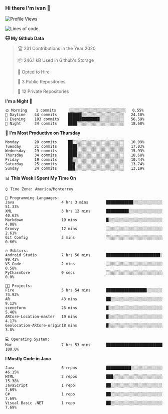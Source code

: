 ### Hi there I'm ivan 👋
<!--START_SECTION:waka-->
![Profile Views](http://img.shields.io/badge/Profile%20Views-164-blue)

![Lines of code](https://img.shields.io/badge/From%20Hello%20World%20I%27ve%20Written-2.1%20million%20lines%20of%20code-blue)

**🐱 My Github Data** 

> 🏆 231 Contributions in the Year 2020
 > 
> 📦 246.1 kB Used in Github's Storage 
 > 
> 💼 Opted to Hire
 > 
> 📜 3 Public Repositories 
 > 
> 🔑 12 Private Repositories  
 > 
**I'm a Night 🦉** 

```text
🌞 Morning    1 commits      ░░░░░░░░░░░░░░░░░░░░░░░░░   0.55% 
🌆 Daytime    44 commits     ██████░░░░░░░░░░░░░░░░░░░   24.18% 
🌃 Evening    103 commits    ██████████████░░░░░░░░░░░   56.59% 
🌙 Night      34 commits     ████░░░░░░░░░░░░░░░░░░░░░   18.68%

```
📅 **I'm Most Productive on Thursday** 

```text
Monday       20 commits     ██░░░░░░░░░░░░░░░░░░░░░░░   10.99% 
Tuesday      31 commits     ████░░░░░░░░░░░░░░░░░░░░░   17.03% 
Wednesday    29 commits     ████░░░░░░░░░░░░░░░░░░░░░   15.93% 
Thursday     34 commits     ████░░░░░░░░░░░░░░░░░░░░░   18.68% 
Friday       19 commits     ██░░░░░░░░░░░░░░░░░░░░░░░   10.44% 
Saturday     25 commits     ███░░░░░░░░░░░░░░░░░░░░░░   13.74% 
Sunday       24 commits     ███░░░░░░░░░░░░░░░░░░░░░░   13.19%

```


📊 **This Week I Spent My Time On** 

```text
⌚︎ Time Zone: America/Monterrey

💬 Programming Languages: 
Java                     4 hrs 3 mins        ████████████░░░░░░░░░░░░░   51.33% 
XML                      3 hrs 12 mins       ██████████░░░░░░░░░░░░░░░   40.63% 
Markdown                 19 mins             █░░░░░░░░░░░░░░░░░░░░░░░░   4.08% 
Groovy                   12 mins             ░░░░░░░░░░░░░░░░░░░░░░░░░   2.61% 
Git Config               3 mins              ░░░░░░░░░░░░░░░░░░░░░░░░░   0.66%

🔥 Editors: 
Android Studio           7 hrs 50 mins       ████████████████████████░   99.42% 
VS Code                  2 mins              ░░░░░░░░░░░░░░░░░░░░░░░░░   0.58% 
PyCharmCore              0 secs              ░░░░░░░░░░░░░░░░░░░░░░░░░   0.0%

🐱‍💻 Projects: 
Fire                     5 hrs 54 mins       ██████████████████░░░░░░░   74.92% 
AR                       43 mins             ██░░░░░░░░░░░░░░░░░░░░░░░   9.12% 
sceneform                25 mins             █░░░░░░░░░░░░░░░░░░░░░░░░   5.46% 
ARCore-Location-master   19 mins             █░░░░░░░░░░░░░░░░░░░░░░░░   4.17% 
Geolocation-ARCore-origin18 mins             █░░░░░░░░░░░░░░░░░░░░░░░░   3.8%

💻 Operating System: 
Mac                      7 hrs 53 mins       █████████████████████████   100.0%

```

**I Mostly Code in Java** 

```text
Java                     6 repos             ███████████░░░░░░░░░░░░░░   46.15% 
HTML                     2 repos             ███░░░░░░░░░░░░░░░░░░░░░░   15.38% 
JavaScript               1 repo              ██░░░░░░░░░░░░░░░░░░░░░░░   7.69% 
C#                       1 repo              ██░░░░░░░░░░░░░░░░░░░░░░░   7.69% 
Visual Basic .NET        1 repo              ██░░░░░░░░░░░░░░░░░░░░░░░   7.69%

```



<!--END_SECTION:waka-->

<!--
<p align="center">
  <img src ="https://github-readme-stats.vercel.app/api?username=ivanjtm&show_icons=true&count_private=true&theme=default&hide_border=true&include_all_commits=true?count_private=true">
  <img src ="https://github-readme-stats.vercel.app/api/top-langs/?username=ivanjtm&layout=compact&hide_border=true&langs_count=50">
  <img src="https://github-readme-stats.vercel.app/api/wakatime?username=ivanjtm&hide_border=true"> 
</p>
-->
